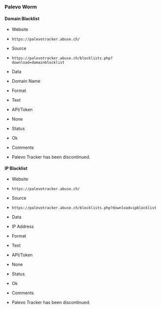 ### Palevo Worm

#### Domain Blacklist
>
* Website
 - `https://palevotracker.abuse.ch/`
* Source
 - `https://palevotracker.abuse.ch/blocklists.php?download=domainblocklist`
* Data
 - Domain Name
* Format
 - Text
* API/Token
 - None
* Status
 - Ok
* Comments
 - Palevo Tracker has been discontinued.

#### IP Blacklist
>
* Website
 - `https://palevotracker.abuse.ch/`
* Source
 - `https://palevotracker.abuse.ch/blocklists.php?download=ipblocklist`
* Data
 - IP Address
* Format
 - Text
* API/Token
 - None
* Status
 - Ok
* Comments
 - Palevo Tracker has been discontinued.

